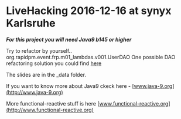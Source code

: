 # LiveHacking 2016-12-16 at synyx Karlsruhe
 
 ***For this project you will need Java9 b145 or higher***
 
Try to refactor by yourself..  org.rapidpm.event.frp.m01_lambdas.v001.UserDAO
One possible DAO refactoring solution you could find [here](https://github.com/svenruppert/JDBC-DAO) 

The slides are in the _data folder.

If you want to know more about Java9 ckeck here - [www.java-9.org](http://www.java-9.org)

More functional-reactive stuff is here [www.functional-reactive.org](http://www.functional-reactive.org) 
